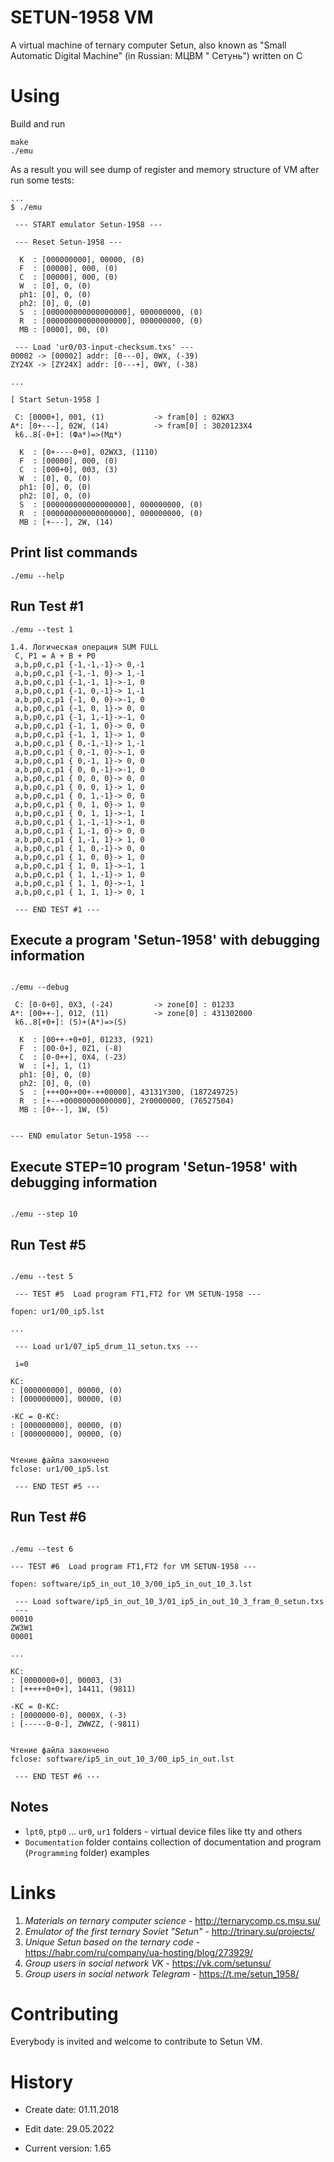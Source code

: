 SETUN-1958 VM
=============

A virtual machine of ternary computer Setun, also known as "Small Automatic Digital Machine" (in Russian: МЦВМ "
Сетунь") written on C

# Using

Build and run

```shell
make
./emu
```

As a result you will see dump of register and memory structure of VM after run some tests:

```shell
...
$ ./emu

 --- START emulator Setun-1958 ---

 --- Reset Setun-1958 ---

  K  : [000000000], 00000, (0)
  F  : [00000], 000, (0)
  C  : [00000], 000, (0)
  W  : [0], 0, (0)
  ph1: [0], 0, (0)
  ph2: [0], 0, (0)
  S  : [000000000000000000], 000000000, (0)
  R  : [000000000000000000], 000000000, (0)
  MB : [0000], 00, (0)

 --- Load 'ur0/03-input-checksum.txs' ---
00002 -> [00002] addr: [0---0], 0WX, (-39)
ZY24X -> [ZY24X] addr: [0---+], 0WY, (-38)

...

[ Start Setun-1958 ]

 С: [0000+], 001, (1)           -> fram[0] : 02WX3
A*: [0+---], 02W, (14)          -> fram[0] : 3020123X4
 k6..8[-0+]: (Фа*)=>(Мд*)

  K  : [0+----0+0], 02WX3, (1110)
  F  : [00000], 000, (0)
  C  : [000+0], 003, (3)
  W  : [0], 0, (0)
  ph1: [0], 0, (0)
  ph2: [0], 0, (0)
  S  : [000000000000000000], 000000000, (0)
  R  : [000000000000000000], 000000000, (0)
  MB : [+---], 2W, (14)

```

## Print  list commands 
```shell
./emu --help 
```

## Run Test #1
```shell
./emu --test 1

1.4. Логическая операция SUM FULL
 C, P1 = A + B + P0
 a,b,p0,c,p1 {-1,-1,-1}-> 0,-1
 a,b,p0,c,p1 {-1,-1, 0}-> 1,-1
 a,b,p0,c,p1 {-1,-1, 1}->-1, 0
 a,b,p0,c,p1 {-1, 0,-1}-> 1,-1
 a,b,p0,c,p1 {-1, 0, 0}->-1, 0
 a,b,p0,c,p1 {-1, 0, 1}-> 0, 0
 a,b,p0,c,p1 {-1, 1,-1}->-1, 0
 a,b,p0,c,p1 {-1, 1, 0}-> 0, 0
 a,b,p0,c,p1 {-1, 1, 1}-> 1, 0
 a,b,p0,c,p1 { 0,-1,-1}-> 1,-1
 a,b,p0,c,p1 { 0,-1, 0}->-1, 0
 a,b,p0,c,p1 { 0,-1, 1}-> 0, 0
 a,b,p0,c,p1 { 0, 0,-1}->-1, 0
 a,b,p0,c,p1 { 0, 0, 0}-> 0, 0
 a,b,p0,c,p1 { 0, 0, 1}-> 1, 0
 a,b,p0,c,p1 { 0, 1,-1}-> 0, 0
 a,b,p0,c,p1 { 0, 1, 0}-> 1, 0
 a,b,p0,c,p1 { 0, 1, 1}->-1, 1
 a,b,p0,c,p1 { 1,-1,-1}->-1, 0
 a,b,p0,c,p1 { 1,-1, 0}-> 0, 0
 a,b,p0,c,p1 { 1,-1, 1}-> 1, 0
 a,b,p0,c,p1 { 1, 0,-1}-> 0, 0
 a,b,p0,c,p1 { 1, 0, 0}-> 1, 0
 a,b,p0,c,p1 { 1, 0, 1}->-1, 1
 a,b,p0,c,p1 { 1, 1,-1}-> 1, 0
 a,b,p0,c,p1 { 1, 1, 0}->-1, 1
 a,b,p0,c,p1 { 1, 1, 1}-> 0, 1

 --- END TEST #1 ---

```

## Execute a program 'Setun-1958' with debugging information
```shell

./emu --debug

 С: [0-0+0], 0X3, (-24)         -> zone[0] : 01233
A*: [00++-], 012, (11)          -> zone[0] : 431302000
 k6..8[+0+]: (S)+(A*)=>(S)

  K  : [00++-+0+0], 01233, (921)
  F  : [00-0+], 0Z1, (-8)
  C  : [0-0++], 0X4, (-23)
  W  : [+], 1, (1)
  ph1: [0], 0, (0)
  ph2: [0], 0, (0)
  S  : [+++00++00+-++00000], 43131Y300, (187249725)
  R  : [+--+00000000000000], 2Y0000000, (76527504)
  MB : [0+--], 1W, (5)


--- END emulator Setun-1958 --- 
```

## Execute STEP=10  program 'Setun-1958' with debugging information
```shell

./emu --step 10
```

## Run Test #5
```shell

./emu --test 5

 --- TEST #5  Load program FT1,FT2 for VM SETUN-1958 ---

fopen: ur1/00_ip5.lst

...

 --- Load ur1/07_ip5_drum_11_setun.txs ---

 i=0

KC:
: [000000000], 00000, (0)
: [000000000], 00000, (0)

-KC = 0-KC:
: [000000000], 00000, (0)
: [000000000], 00000, (0)


Чтение файла закончено
fclose: ur1/00_ip5.lst

 --- END TEST #5 ---
```

## Run Test #6
```shell

./emu --test 6

--- TEST #6  Load program FT1,FT2 for VM SETUN-1958 ---

fopen: software/ip5_in_out_10_3/00_ip5_in_out_10_3.lst

 --- Load software/ip5_in_out_10_3/01_ip5_in_out_10_3_fram_0_setun.txs
 ---
00010
ZW3W1
00001

...

KC:
: [0000000+0], 00003, (3)
: [+++++0+0+], 14411, (9811)

-KC = 0-KC:
: [0000000-0], 0000X, (-3)
: [-----0-0-], ZWWZZ, (-9811)


Чтение файла закончено
fclose: software/ip5_in_out_10_3/00_ip5_in_out.lst

 --- END TEST #6 ---
```


## Notes

* `lpt0`, `ptp0` ... `ur0`, `ur1` folders - virtual device files like tty and others
* `Documentation` folder contains collection of documentation and program (`Programming` folder) examples

# Links

 1. *Materials on ternary computer science* - <http://ternarycomp.cs.msu.su/>
 2. *Emulator of the first ternary Soviet "Setun"* - <http://trinary.su/projects/>
 3. *Unique Setun based on the ternary code* - <https://habr.com/ru/company/ua-hosting/blog/273929/>
 4. *Group users in social network VK* - <https://vk.com/setunsu/>
 5. *Group users in social network Telegram* - <https://t.me/setun_1958/>

# Contributing

Everybody is invited and welcome to contribute to Setun VM.

# History


- Create date: 01.11.2018
- Edit date:   29.05.2022

- Current version: 1.65
